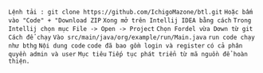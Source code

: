 `Lệnh tải : git clone https://github.com/IchigoMazone/btl.git`
`Hoặc bấm vào "Code" + "Download ZIP`
`Xong mở trên Intellij IDEA bằng cách`
`Trong Intellij chọn mục File -> Open -> Project`
`Chọn Fordel vừa Dơwn từ git`
`Cách để chạy`
`Vào src/main/java/org/example/run/Main.java`
`run code chạy như bthg`
`Nội dung code`
`code đã bao gồm login và register`
`có cả phân quyền admin và user`
`Mục tiêu`
`Tiếp tục phát triển từ mã nguồn để hoàn thiện.`
